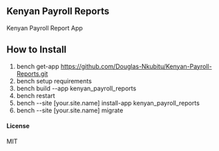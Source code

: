 ## Kenyan Payroll Reports

Kenyan Payroll Report App

## How to Install

1. bench get-app https://github.com/Douglas-Nkubitu/Kenyan-Payroll-Reports.git
2. bench setup requirements
3. bench build --app kenyan_payroll_reports
4. bench restart
5. bench --site [your.site.name] install-app kenyan_payroll_reports
6. bench --site [your.site.name] migrate

#### License

MIT
